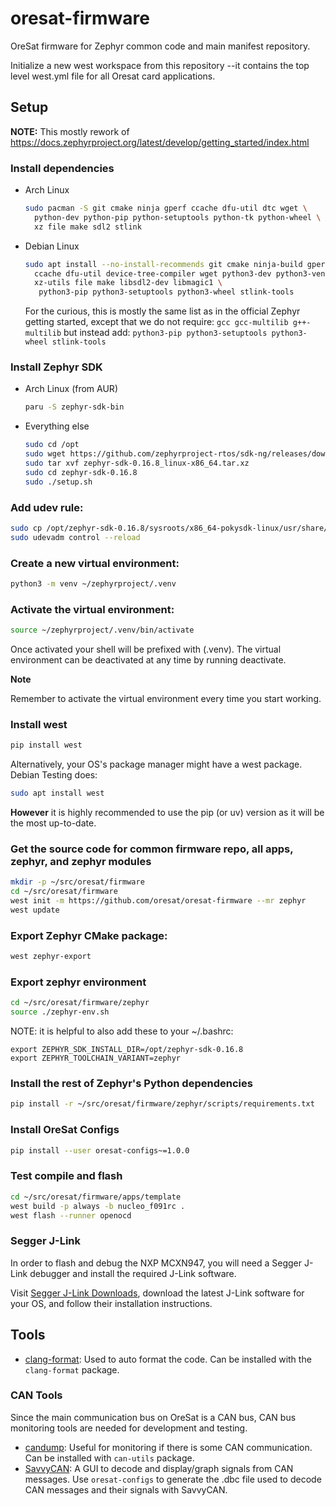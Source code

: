 # oresat-firmware

OreSat firmware for Zephyr common code and main manifest repository.

Initialize a new west workspace from this repository --it contains the top level west.yml file for all Oresat card applications.

## Setup

**NOTE:** This mostly rework of https://docs.zephyrproject.org/latest/develop/getting_started/index.html

### Install dependencies

- Arch Linux

    ```bash
    sudo pacman -S git cmake ninja gperf ccache dfu-util dtc wget \
      python-dev python-pip python-setuptools python-tk python-wheel \
      xz file make sdl2 stlink
    ```

- Debian Linux

    ```bash
    sudo apt install --no-install-recommends git cmake ninja-build gperf \
      ccache dfu-util device-tree-compiler wget python3-dev python3-venv python3-tk \
      xz-utils file make libsdl2-dev libmagic1 \
	   python3-pip python3-setuptools python3-wheel stlink-tools
    ```
    For the curious, this is mostly the same list as in the official Zephyr getting started,
    except that we do not require: `gcc gcc-multilib g++-multilib`
	 but instead add: `python3-pip python3-setuptools python3-wheel stlink-tools`

### Install Zephyr SDK

- Arch Linux (from AUR)

    ```bash
    paru -S zephyr-sdk-bin
    ```

- Everything else

    ```bash
    sudo cd /opt
    sudo wget https://github.com/zephyrproject-rtos/sdk-ng/releases/download/v0.16.8/zephyr-sdk-0.16.8_linux-x86_64.tar.xz
    sudo tar xvf zephyr-sdk-0.16.8_linux-x86_64.tar.xz
    sudo cd zephyr-sdk-0.16.8
    sudo ./setup.sh
    ```

### Add udev rule:

```bash
sudo cp /opt/zephyr-sdk-0.16.8/sysroots/x86_64-pokysdk-linux/usr/share/openocd/contrib/60-openocd.rules /etc/udev/rules.d
sudo udevadm control --reload
```

### Create a new virtual environment:

```bash
python3 -m venv ~/zephyrproject/.venv
```

### Activate the virtual environment:

```bash
source ~/zephyrproject/.venv/bin/activate
```

Once activated your shell will be prefixed with (.venv). The virtual environment can be deactivated at any time by running deactivate.

**Note**

Remember to activate the virtual environment every time you start working.

### Install west

```bash
pip install west
```

Alternatively, your OS's package manager might have a west package. Debian Testing does:
```bash
sudo apt install west
```

**However** it is highly recommended to use the pip (or uv) version as it will be the most up-to-date.

### Get the source code for common firmware repo, all apps, zephyr, and zephyr modules

```bash
mkdir -p ~/src/oresat/firmware
cd ~/src/oresat/firmware
west init -m https://github.com/oresat/oresat-firmware --mr zephyr
west update
```

### Export Zephyr CMake package:

```bash
west zephyr-export
```

### Export zephyr environment

```bash
cd ~/src/oresat/firmware/zephyr
source ./zephyr-env.sh
```
NOTE: it is helpful to also add these to your ~/.bashrc:
```
export ZEPHYR_SDK_INSTALL_DIR=/opt/zephyr-sdk-0.16.8
export ZEPHYR_TOOLCHAIN_VARIANT=zephyr
```

### Install the rest of Zephyr's Python dependencies

```bash
pip install -r ~/src/oresat/firmware/zephyr/scripts/requirements.txt
```

### Install OreSat Configs

```bash
pip install --user oresat-configs~=1.0.0
```

### Test compile and flash

```bash
cd ~/src/oresat/firmware/apps/template
west build -p always -b nucleo_f091rc .
west flash --runner openocd
```

### Segger J-Link

In order to flash and debug the NXP MCXN947, you will need a Segger J-Link debugger
and install the required J-Link software.

Visit [Segger J-Link Downloads], download the latest J-Link software for your OS,
and follow their installation instructions.

## Tools

- [clang-format]: Used to auto format the code. Can be installed with
  the `clang-format` package.

### CAN Tools

Since the main communication bus on OreSat is a CAN bus, CAN bus monitoring
tools are needed for development and testing.

- [candump]: Useful for monitoring if there is some CAN communication. Can be
  installed with `can-utils` package.
- [SavvyCAN]: A GUI to decode and display/graph signals from CAN messages.
  Use `oresat-configs` to generate the .dbc file used to decode CAN messages
  and their signals with SavvyCAN.

[clang-format]:https://clang.llvm.org/docs/ClangFormat.html
[candump]:https://manpages.debian.org/testing/can-utils/candump.1.en.html
[SavvyCAN]:https://github.com/collin80/SavvyCAN
[Segger J-Link Downloads]:https://www.segger.com/downloads/jlink/
